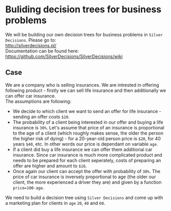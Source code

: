 # Buliding decision trees for business problems
We will be building our own decision trees for business problems in `Silver Decisions`. Please go to:  
http://silverdecisions.pl/  
Documentation can be found here:  
https://github.com/SilverDecisions/SilverDecisions/wiki  
## Case  
We are a company who is selling insurances. We are intrested in offering following product - firstly we can sell life insurance and then additionally we can offer car insurance.  
The assumptions are following:  
* We decide to which client we want to send an offer for life insurance - sending an offer costs `$10`.
* The probability of a client being interested in our offer and buying a life insurance is `30%`. Let's assume that price of an insurance is proportional to the age of a client (which roughly makes sense, the older the person the higher risk of dying) - for a 20-year-old person price is `$20`, for 40 years `$40`, etc. In other words our price is dependant on variable `age`.
* If a client did buy a life insurance we can offer them additional car insurance. Since car insurance is much more complicated product and needs to be prepared for each client seperately, costs of preparing an offer are higher and amount to `$16`.
* Once again our client can accept the offer with probability of `30%`. The price of car insurance is inversely proportional to age (the older our client, the more experienced a driver they are) and given by a function `price=100-age`.  

We need to build a decision tree using `Silver Decisions` and come up with a marketing plan for clients in `age` `20`, `40` and `60`.
